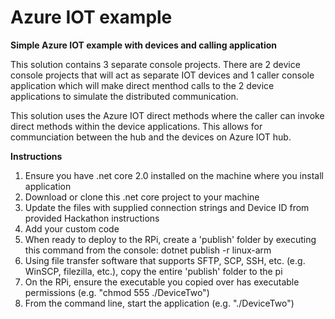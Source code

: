 # Azure IOT example
<b>Simple Azure IOT example with devices and calling application</b>

This solution contains 3 separate console projects. There are 2 device console projects that will act as separate IOT devices and 1 caller console application which will make direct menthod calls to the 2 device applications to simulate the distributed communication.

This solution uses the Azure IOT direct methods where the caller can invoke direct methods within the device applications. This allows for communciation between the hub and the devices on Azure IOT hub.



<b>Instructions</b>
1. Ensure you have .net core 2.0 installed on the machine where you install application
2. Download or clone this .net core project to your machine
3. Update the files with supplied connection strings and Device ID from provided Hackathon instructions 
4. Add your custom code
5. When ready to deploy to the RPi, create a 'publish' folder by executing this command from the console: dotnet publish -r linux-arm
6. Using file transfer software that supports SFTP, SCP, SSH, etc. (e.g. WinSCP, filezilla, etc.), copy the entire 'publish' folder to the pi
7. On the RPi, ensure the executable you copied over has executable permissions (e.g. "chmod 555 ./DeviceTwo")
8. From the command line, start the application (e.g.  "./DeviceTwo")
